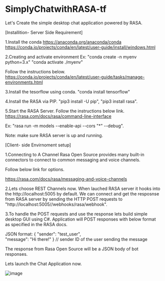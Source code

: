 # SimplyChatwithRASA-tf
Let's Create the simple desktop chat application powered by RASA.

[Installition- Server Side Requirement]

1.Install the conda 
https://anaconda.org/anaconda/conda
https://conda.io/projects/conda/en/latest/user-guide/install/windows.html

2.Creating  and activate  environment
Ex: 
"conda create -n myenv python=3.x"
"conda activate ./myenv"

Follow the instructions below.
https://conda.io/projects/conda/en/latest/user-guide/tasks/manage-environments.html

3.Install the tesorflow using conda.
"conda install tensorflow"

4.Install the RASA via PIP.
"pip3 install -U pip",
"pip3 install rasa".

5.Start the RASA Server.
Follow the instructions below link.
https://rasa.com/docs/rasa/command-line-interface

Ex: "rasa run -m models --enable-api --cors "*" --debug".

Note: make sure RASA server is up and running.

[Client- side Envirnoment setup]

1.Connecting to A Channel
Rasa Open Source provides many built-in connectors to connect to common messaging and voice channels.

Follow below link for options.

https://rasa.com/docs/rasa/messaging-and-voice-channels

2.Lets choose REST Channels now.
When lauched RASA server it hooks into the  http://localhost:5005 by default.
We can connect and  get the resposnse from RASA server by sending the HTTP POST requests to "http://localhost:5005//webhooks/rasa/webhook".

3.To handle the POST requests and use the response lets build simple desktop GUI using C#.
Application will POST responses  with below format as specified in the RASA docs.

JSON format:
{
  "sender": "test_user",  
  "message": "Hi there!"
} // sender ID of the user sending the message

The response from Rasa Open Source will be a JSON body of bot responses.

Lets launch the Chat Application now.

![image](https://user-images.githubusercontent.com/76731781/120061394-ac0cdf80-c07a-11eb-9fa5-abb83db03d1c.png)

